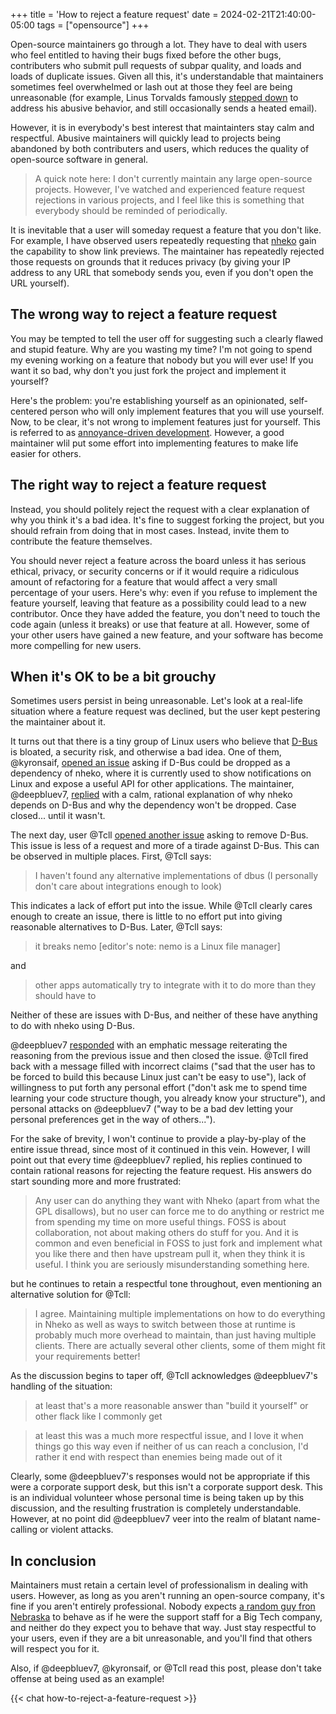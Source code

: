 +++
title = 'How to reject a feature request'
date = 2024-02-21T21:40:00-05:00
tags = ["opensource"]
+++

Open-source maintainers go through a lot. They have to deal with users who feel entitled to having their bugs fixed before the other bugs, contributers who submit pull requests of
subpar quality, and loads and loads of duplicate issues. Given all this, it's understandable that maintainers sometimes feel overwhelmed or lash out at those they feel are being
unreasonable (for example, Linus Torvalds famously [stepped down](https://lkml.org/lkml/2018/9/16/167) to address his abusive behavior, and still occasionally sends a heated email).

However, it is in everybody's best interest that maintainters stay calm and respectful. Abusive maintainers will quickly lead to projects being abandoned by both contributers and
users, which reduces the quality of open-source software in general.

> A quick note here: I don't currently maintain any large open-source projects. However, I've watched and experienced feature request rejections in various projects, and I feel like
  this is something that everybody should be reminded of periodically.

It is inevitable that a user will someday request a feature that you don't like. For example, I have observed users repeatedly requesting that [nheko](https://github.com/nheko-reborn/nheko)
gain the capability to show link previews. The maintainer has repeatedly rejected those requests on grounds that it reduces privacy (by giving your IP address to any URL that
somebody sends you, even if you don't open the URL yourself).

## The wrong way to reject a feature request

You may be tempted to tell the user off for suggesting such a clearly flawed and stupid feature. Why are you wasting my time? I'm not going to spend my evening working on a feature
that nobody but you will ever use! If you want it so bad, why don't you just fork the project and implement it yourself?

Here's the problem: you're establishing yourself as an opinionated, self-centered person who will only implement features that you will use yourself. Now, to be clear, it's not wrong
to implement features just for yourself. This is referred to as [annoyance-driven development](https://nheko.io/notes/9n4dz70ktmu0ozzu). However, a good maintainer wlil put some
effort into implementing features to make life easier for others.

## The right way to reject a feature request

Instead, you should politely reject the request with a clear explanation of why you think it's a bad idea. It's fine to suggest forking the project, but you should refrain from doing
that in most cases. Instead, invite them to contribute the feature themselves.

You should never reject a feature across the board unless it has serious ethical, privacy, or security concerns or if it would require a ridiculous amount of refactoring for a feature
that would affect a very small percentage of your users. Here's why: even if you refuse to implement the feature yourself, leaving that feature as a possibility could lead to a new
contributor. Once they have added the feature, you don't need to touch the code again (unless it breaks) or use that feature at all. However, some of your other users have gained a
new feature, and your software has become more compelling for new users.

## When it's OK to be a bit grouchy

Sometimes users persist in being unreasonable. Let's look at a real-life situation where a feature request was declined, but the user kept pestering the maintainer about it.

It turns out that there is a tiny group of Linux users who believe that [D-Bus](https://www.freedesktop.org/wiki/Software/dbus/) is bloated, a security risk, and otherwise a bad idea.
One of them, @kyronsaif, [opened an issue](https://github.com/Nheko-Reborn/nheko/issues/1390) asking if D-Bus could be dropped as a dependency of nheko, where it is currently used to
show notifications on Linux and expose a useful API for other applications. The maintainer, @deepbluev7, [replied](https://github.com/Nheko-Reborn/nheko/issues/1390#issuecomment-1445040189)
with a calm, rational explanation of why nheko depends on D-Bus and why the dependency won't be dropped. Case closed... until it wasn't.

The next day, user @Tcll [opened another issue](https://github.com/Nheko-Reborn/nheko/issues/1391) asking to remove D-Bus. This issue is less of a request and more of a tirade
against D-Bus. This can be observed in multiple places. First, @Tcll says:

> I haven't found any alternative implementations of dbus
  (I personally don't care about integrations enough to look)
  
This indicates a lack of effort put into the issue. While @Tcll clearly cares enough to create an issue, there is little to no effort put into giving reasonable alternatives to
D-Bus. Later, @Tcll says:

> it breaks nemo [editor's note: nemo is a Linux file manager]

and

> other apps automatically try to integrate with it to do more than they should have to

Neither of these are issues with D-Bus, and neither of these have anything to do with nheko using D-Bus.

@deepbluev7 [responded](https://github.com/Nheko-Reborn/nheko/issues/1391#issuecomment-1445154982) with an emphatic message reiterating the reasoning from the previous issue and then
closed the issue. @Tcll fired back with a message filled with incorrect claims ("sad that the user has to be forced to build this because Linux just can't be easy to use"), lack of
willingness to put forth any personal effort ("don't ask me to spend time learning your code structure though, you already know your structure"), and personal attacks on @deepbluev7
("way to be a bad dev letting your personal preferences get in the way of others..."). 

For the sake of brevity, I won't continue to provide a play-by-play of the entire issue thread, since most of it continued in this vein. However, I will point out that every time
@deepbluev7 replied, his replies continued to contain rational reasons for rejecting the feature request. His answers do start sounding more and more frustrated:

> Any user can do anything they want with Nheko (apart from what the GPL disallows), but no user can force me to do anything or restrict me from spending my time on more useful things.
  FOSS is about collaboration, not about making others do stuff for you. And it is common and even beneficial in FOSS to just fork and implement what you like there and then have upstream
  pull it, when they think it is useful. I think you are seriously misunderstanding something here.
  
but he continues to retain a respectful tone throughout, even mentioning an alternative solution for @Tcll:

> I agree. Maintaining multiple implementations on how to do everything in Nheko as well as ways to switch between those at runtime is probably much more overhead to maintain, than just
  having multiple clients. There are actually several other clients, some of them might fit your requirements better!

As the discussion begins to taper off, @Tcll acknowledges @deepbluev7's handling of the situation:

> at least that's a more reasonable answer than "build it yourself" or other flack like I commonly get

> at least this was a much more respectful issue, and I love it when things go this way
  even if neither of us can reach a conclusion, I'd rather it end with respect than enemies being made out of it

Clearly, some @deepbluev7's responses would not be appropriate if this were a corporate support desk, but this isn't a corporate support desk. This is an individual volunteer whose personal
time is being taken up by this discussion, and the resulting frustration is completely understandable. However, at no point did @deepbluev7 veer into the realm of blatant name-calling or
violent attacks.

## In conclusion

Maintainers must retain a certain level of professionalism in dealing with users. However, as long as you aren't running an open-source company, it's fine if you aren't entirely
professional. Nobody expects [a random guy fron Nebraska](https://xkcd.com/2347/) to behave as if he were the support staff for a Big Tech company, and neither do they expect you to
behave that way. Just stay respectful to your users, even if they are a bit unreasonable, and you'll find that others will respect you for it.
  
Also, if @deepbluev7, @kyronsaif, or @Tcll read this post, please don't take offense at being used as an example!
  
{{< chat how-to-reject-a-feature-request >}}
  